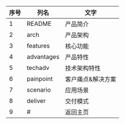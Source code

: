 | 序号 | 列名       | 文字              |
| ---- | ---------- | ----------------- |
| 1    | README     | 产品简介          |
| 2    | arch       | 产品架构          |
| 3    | features   | 核心功能          |
| 4    | advantages | 产品特性          |
| 5    | techadv    | 技术架构特性      |
| 6    | painpoint  | 客户痛点&解决方案 |
| 7    | scenario   | 应用场景          |
| 8    | deliver    | 交付模式          |
| 9    | #          | 返回主页          |

